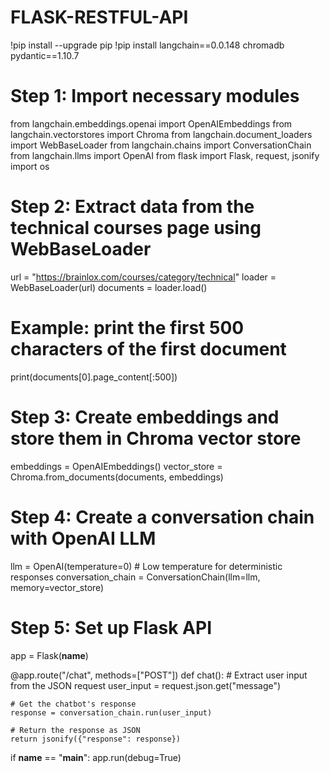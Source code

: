 # FLASK-RESTFUL-API
!pip install --upgrade pip
!pip install langchain==0.0.148 chromadb pydantic==1.10.7
# Step 1: Import necessary modules
from langchain.embeddings.openai import OpenAIEmbeddings
from langchain.vectorstores import Chroma
from langchain.document_loaders import WebBaseLoader
from langchain.chains import ConversationChain
from langchain.llms import OpenAI
from flask import Flask, request, jsonify
import os
# Step 2: Extract data from the technical courses page using WebBaseLoader
url = "https://brainlox.com/courses/category/technical"
loader = WebBaseLoader(url)
documents = loader.load()
# Example: print the first 500 characters of the first document
print(documents[0].page_content[:500])
# Step 3: Create embeddings and store them in Chroma vector store
embeddings = OpenAIEmbeddings()
vector_store = Chroma.from_documents(documents, embeddings)
# Step 4: Create a conversation chain with OpenAI LLM
llm = OpenAI(temperature=0)  # Low temperature for deterministic responses
conversation_chain = ConversationChain(llm=llm, memory=vector_store)
# Step 5: Set up Flask API
app = Flask(__name__)

@app.route("/chat", methods=["POST"])
def chat():
    # Extract user input from the JSON request
    user_input = request.json.get("message")

    # Get the chatbot's response
    response = conversation_chain.run(user_input)

    # Return the response as JSON
    return jsonify({"response": response})

if __name__ == "__main__":
    app.run(debug=True)
